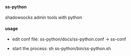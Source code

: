 #### ss-python

shadowsocks admin tools with python

#### usage

* edit conf file: ss-python/docs/ss-python.conf -> ss-conf

* start the process:  sh ss-python/bin/ss-python.sh
